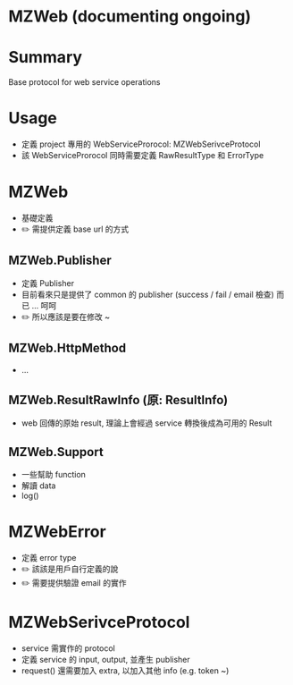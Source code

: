 MZWeb (documenting ongoing)
====

# Summary

Base protocol for web service operations

# Usage

- 定義 project 專用的 WebServiceProrocol: MZWebSerivceProtocol
- 該 WebServiceProrocol 同時需要定義 RawResultType 和 ErrorType

# MZWeb

- 基礎定義
- ✏️ 需提供定義 base url 的方式

## MZWeb.Publisher

- 定義 Publisher
- 目前看來只是提供了 common 的 publisher (success / fail / email 檢查) 而已 ... 呵呵
- ✏️ 所以應該是要在修改 ~ 

## MZWeb.HttpMethod 

- ...

## MZWeb.ResultRawInfo (原: ResultInfo)

- web 回傳的原始 result, 理論上會經過 service 轉換後成為可用的 Result

## MZWeb.Support

- 一些幫助 function
- 解讀 data
- log()

# MZWebError

- 定義 error type
- ✏️ 該該是用戶自行定義的說
- ✏️ 需要提供驗證 email 的實作

# MZWebSerivceProtocol

- service 需實作的 protocol
- 定義 service 的 input, output, 並產生 publisher
- request() 還需要加入 extra, 以加入其他 info (e.g. token ~)